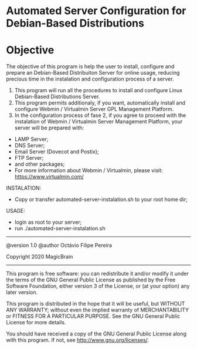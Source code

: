 # Automated Server Configuration for Debian-Based Distributions

# Objective
The objective of this program is help the user to install, configure and prepare an Debian-Based Distribuiton Server for online usage, reducing precious time in the instalation and configuration process of a server.

1. This program will run all the procedures to install and configure Linux Debian-Based Distributions Server.
2. This program permits additionaly, if you want, automatically install and configure Webmin / Virtualmin Server GPL Management Platform.
3. In the configuration process of fase 2, if you agree to proceed with the instalation of Webmin / Virtualmin Server Management Platform, your server will be prepared with:
- LAMP Server;
- DNS Server;
- Email Server (Dovecot and Postix);
- FTP Server;
- and other packages;
- For more information about Webmin / Virtualmin, please visit: https://www.virtualmin.com/

INSTALATION:
- Copy or transfer automated-server-instalation.sh to your root home dir;

USAGE:
- login as root to your server;
- run ./automated-server-instalation.sh

********************************************************************

@version 1.0
@author Octávio Filipe Pereira

Copyright 2020 MagicBrain

********************************************************************
This program is free software: you can redistribute it and/or modify
it under the terms of the GNU General Public License as published by
the Free Software Foundation, either version 3 of the License, or
(at your option) any later version.

This program is distributed in the hope that it will be useful,
but WITHOUT ANY WARRANTY; without even the implied warranty of
MERCHANTABILITY or FITNESS FOR A PARTICULAR PURPOSE. See the
GNU General Public License for more details.

You should have received a copy of the GNU General Public License
along with this program. If not, see http://www.gnu.org/licenses/.
